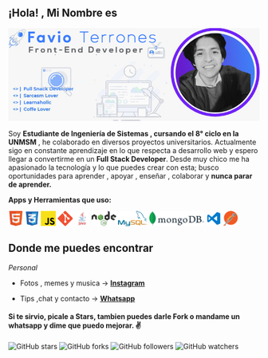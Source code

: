 ##  ¡Hola! , Mi Nombre es 

![](img/favio.png)

Soy **Estudiante de Ingeniería de Sistemas , cursando el 8° ciclo en la UNMSM** , he colaborado en diversos proyectos universitarios. Actualmente sigo en constante aprendizaje en lo que respecta a desarrollo web y espero llegar a convertirme en un **Full Stack Developer**.
Desde muy chico me ha apasionado la tecnología y lo que puedes crear con esta; busco oportunidades para aprender , apoyar , enseñar , colaborar y **nunca parar de aprender.**


**Apps y Herramientas que uso:**  


<code><img height="30" src="/img/Html.png"></code>
<code><img height="30" src="/img/Css.png"></code>
<code><img height="30" src="/img/Js.png"></code>
<code><img height="30" src="/img/Git.png"></code>
<code><img height="30" src="/img/java-logo.png"></code>
<code><img height="30" src="/img/NodeJs.png"></code>
<code><img height="30" src="/img/MySQL-logo.png"></code>
<code><img height="30" src="/img/MongoDB_Logo.svg.png"></code>
<code><img height="30" src="/img/Visual.png"></code>
<code><img height="30" src="/img/postman.png"></code>

## Donde me puedes encontrar


_Personal_
* Fotos , memes y musica → **[Instagram](https://www.instagram.com/f4u1o/)**

* Tips ,chat y contacto  → **[Whatsapp](https://api.whatsapp.com/send/?phone=994789999&text=Hola%20,%20me%20llamo)**


#### Si te sirvio, picale a **Stars**, tambien puedes darle **Fork** o mandame un whatsapp y dime que puedo mejorar. ✌️

![GitHub stars](https://camo.githubusercontent.com/f2e5af8a13a51c454f94b60b78e1c90f89a98c8a337ad7799400bdfeebc70c2c/68747470733a2f2f696d672e736869656c64732e696f2f6769746875622f73746172732f44617665726d782f44617665726d783f7374796c653d736f6369616c)
![GitHub forks](https://camo.githubusercontent.com/1dcb1e2fee2f2725e27caae49a4f7731dcd6a9aad52af8152717741f3861bd20/68747470733a2f2f696d672e736869656c64732e696f2f6769746875622f666f726b732f44617665726d782f44617665726d783f6c6162656c3d466f726b267374796c653d736f6369616c)
![GitHub followers](https://camo.githubusercontent.com/bada777bbe620d8e4aac1034e387dba47a83601a745d0f262498959aedb4bd97/68747470733a2f2f696d672e736869656c64732e696f2f6769746875622f666f6c6c6f776572732f44617665726d783f6c6162656c3d466f6c6c6f77267374796c653d736f6369616c)
![GitHub watchers](https://camo.githubusercontent.com/259c8042d0bf285763734cdced356311583c94f63337ca48e0d12555556e2319/68747470733a2f2f696d672e736869656c64732e696f2f6769746875622f77617463686572732f44617665726d782f44617665726d783f7374796c653d736f6369616c)




